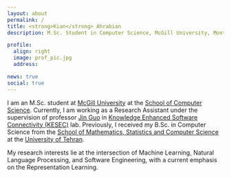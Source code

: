 ```yaml
---
layout: about
permalink: /
title: <strong>Kian</strong> Ahrabian
description: M.Sc. Student in Computer Science, McGill University, Montreal

profile:
  align: right
  image: prof_pic.jpg
  address:

news: true
social: true
---
```


I am an M.Sc. student at [McGill University](http://www.mcgill.ca/) at the [School of Computer Science](http://www.cs.mcgill.ca/). Currently, I am working as a Research Assistant under the supervision of professor [Jin Guo](http://jguo-web.com/) in [Knowledge Enhanced Software Connectivity (KESEC)](http://jguo-web.com/lab.html) lab. Previously, I received my B.Sc. in Computer Science from the [School of Mathematics, Statistics and Computer Science](http://science.ut.ac.ir/en/math) at the [University of Tehran](https://ut.ac.ir/en).

My research interests lie at the intersection of Machine Learning, Natural Language Processing, and Software Engineering, with a current emphasis on the Representation Learning.

